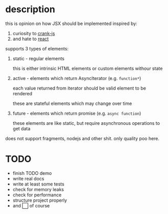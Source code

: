 description
===========

this is opinion on how JSX should be implemented inspired by:
 1. curiosity to [crank-js](https://crank.js.org/)
 2. and hate to [react](https://reactjs.org/)

supports 3 types of elements:

 1. static - regular elements

    this is either intrinsic HTML elements or custom elements withour state

 2. active - elements which return AsyncIterator (e.g. `function*`)

    each value returned from iterator should be valid element to be rendered

    these are stateful elements which may change over time

 3. future - elements which return promise (e.g. `async function`)

    these elements are like static, but require asynchronous operations to get data

does not support fragments, nodejs and other shit. only quality poo here.


TODO
====

 * finish TODO demo
 * write real docs
 * write at least some tests
 * check for memory leaks
 * check for performance
 * structure project properly
 * and ⬜ of course
